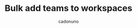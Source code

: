 ---
layout: post
repolink: "https://github.com/cadonuno/add-team-to-workspace"
title: "Bulk add teams to workspaces"
description: "Allows for adding teams to workspaces in bulk."
author: "cadonuno"
author-link: "https://github.com/cadibybi/"
content-type: "automating_common_veracode_platform_tasks"
repo: "github"
repo_title: "Bulk add teams to workspaces"
---